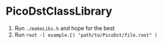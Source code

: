 # PicoDstClassLibrary


1. Run `./makeLibs.h` and hope for the best
2. Run `root -l example.C( "path/to/PicoDst/file.root" )`
